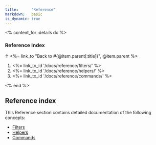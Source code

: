 ```yaml
---
title:      "Reference"
markdown:   basic
is_dynamic: true
---
```


<% content_for :details do %>
    <h3>Reference Index</h3>
    <p>↑ <%= link_to "Back to #{@item.parent[:title]}", @item.parent %></p>
    <ol>
	<li><%= link_to_id '/docs/reference/filters/' %></li>
	<li><%= link_to_id '/docs/reference/helpers/' %></li>
	<li><%= link_to_id '/docs/reference/commands/' %></li>
    </ol>
<% end %>

Reference index
---------------

This Reference section contains detailed documentation of the following concepts:

* [Filters](/docs/reference/filters/)
* [Helpers](/docs/reference/helpers/)
* [Commands](/docs/reference/commands/)
